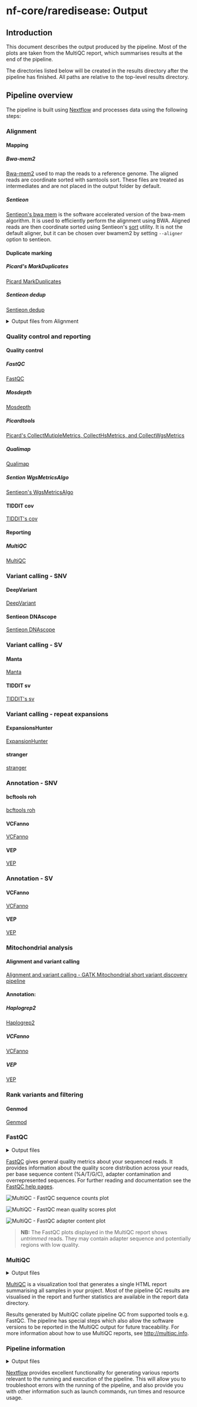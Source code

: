# nf-core/raredisease: Output

## Introduction

This document describes the output produced by the pipeline. Most of the plots are taken from the MultiQC report, which summarises results at the end of the pipeline.

The directories listed below will be created in the results directory after the pipeline has finished. All paths are relative to the top-level results directory.

## Pipeline overview

The pipeline is built using [Nextflow](https://www.nextflow.io/) and processes data using the following steps:

### Alignment

#### Mapping

##### Bwa-mem2

[Bwa-mem2](https://github.com/bwa-mem2/bwa-mem2) used to map the reads to a reference genome. The aligned reads are coordinate sorted with samtools sort. These files are treated as intermediates and are not placed in the output folder by default.

##### Sentieon

[Sentieon's bwa mem](https://support.sentieon.com/manual/DNAseq_usage/dnaseq/#map-reads-to-reference) is the software accelerated version of the bwa-mem algorithm. It is used to efficiently perform the alignment using BWA. Aligned reads are then coordinate sorted using Sentieon's [sort](https://support.sentieon.com/manual/usages/general/#util-syntax) utility. It is not the default aligner, but it can be chosen over bwamem2 by setting `--aligner` option to sentieon.

#### Duplicate marking

##### Picard's MarkDuplicates

[Picard MarkDuplicates](https://broadinstitute.github.io/picard/command-line-overview.html#MarkDuplicates)

##### Sentieon dedup

[Sentieon dedup](https://support.sentieon.com/manual/DNAseq_usage/dnaseq/#remove-or-mark-duplicates)

<details markdown="1">
<summary>Output files from Alignment</summary>

- `{outputdir}/alignment/`
  - `*.bam`: FastQC report containing quality metrics.
  - `*.bai`: Zip archive containing the FastQC report, tab-delimited data file and plot images.
  - `*.txt`: Text file containing the dedup metrics.
  </details>

### Quality control and reporting

#### Quality control

##### FastQC

[FastQC](https://www.bioinformatics.babraham.ac.uk/projects/fastqc/)

##### Mosdepth

[Mosdepth](https://github.com/brentp/mosdepth)

##### Picardtools

[Picard's CollectMutipleMetrics, CollectHsMetrics, and CollectWgsMetrics](https://broadinstitute.github.io/picard/)

##### Qualimap

[Qualimap](http://qualimap.conesalab.org/)

##### Sention WgsMetricsAlgo

[Sentieon's WgsMetricsAlgo](https://support.sentieon.com/manual/usages/general/)

#### TIDDIT cov

[TIDDIT's cov](https://github.com/J35P312/)

#### Reporting

##### MultiQC

[MultiQC](http://multiqc.info/)

### Variant calling - SNV

#### DeepVariant

[DeepVariant](https://github.com/google/deepvariant)

#### Sentieon DNAscope

[Sentieon DNAscope](https://support.sentieon.com/manual/DNAscope_usage/dnascope/)

### Variant calling - SV

#### Manta

[Manta](https://github.com/Illumina/manta)

#### TIDDIT sv

[TIDDIT's sv](https://github.com/SciLifeLab/TIDDIT)

### Variant calling - repeat expansions

#### ExpansionsHunter

[ExpansionHunter](https://github.com/Illumina/ExpansionHunter)

#### stranger

[stranger](https://github.com/Clinical-Genomics/stranger)

### Annotation - SNV

#### bcftools roh

[bcftools roh](https://samtools.github.io/bcftools/bcftools.html#roh)

#### VCFanno

[VCFanno](https://github.com/brentp/vcfanno)

#### VEP

[VEP](https://www.ensembl.org/info/docs/tools/vep/index.html)

### Annotation - SV

#### VCFanno

[VCFanno](https://github.com/brentp/vcfanno)

#### VEP

[VEP](https://www.ensembl.org/info/docs/tools/vep/index.html)

### Mitochondrial analysis

#### Alignment and variant calling

[Alignment and variant calling - GATK Mitochondrial short variant discovery pipeline ](https://gatk.broadinstitute.org/hc/en-us/articles/4403870837275-Mitochondrial-short-variant-discovery-SNVs-Indels-)

#### Annotation:

##### Haplogrep2

[Haplogrep2](https://github.com/seppinho/haplogrep-cmd)

##### VCFanno

[VCFanno](https://github.com/brentp/vcfanno)

##### VEP

[VEP](https://www.ensembl.org/info/docs/tools/vep/index.html)

### Rank variants and filtering

#### Genmod

[Genmod](https://github.com/Clinical-Genomics/genmod)

### FastQC

<details markdown="1">
<summary>Output files</summary>

- `fastqc/`
  - `*_fastqc.html`: FastQC report containing quality metrics.
  - `*_fastqc.zip`: Zip archive containing the FastQC report, tab-delimited data file and plot images.

</details>

[FastQC](http://www.bioinformatics.babraham.ac.uk/projects/fastqc/) gives general quality metrics about your sequenced reads. It provides information about the quality score distribution across your reads, per base sequence content (%A/T/G/C), adapter contamination and overrepresented sequences. For further reading and documentation see the [FastQC help pages](http://www.bioinformatics.babraham.ac.uk/projects/fastqc/Help/).

![MultiQC - FastQC sequence counts plot](images/mqc_fastqc_counts.png)

![MultiQC - FastQC mean quality scores plot](images/mqc_fastqc_quality.png)

![MultiQC - FastQC adapter content plot](images/mqc_fastqc_adapter.png)

> **NB:** The FastQC plots displayed in the MultiQC report shows _untrimmed_ reads. They may contain adapter sequence and potentially regions with low quality.

### MultiQC

<details markdown="1">
<summary>Output files</summary>

- `multiqc/`
  - `multiqc_report.html`: a standalone HTML file that can be viewed in your web browser.
  - `multiqc_data/`: directory containing parsed statistics from the different tools used in the pipeline.
  - `multiqc_plots/`: directory containing static images from the report in various formats.

</details>

[MultiQC](http://multiqc.info) is a visualization tool that generates a single HTML report summarising all samples in your project. Most of the pipeline QC results are visualised in the report and further statistics are available in the report data directory.

Results generated by MultiQC collate pipeline QC from supported tools e.g. FastQC. The pipeline has special steps which also allow the software versions to be reported in the MultiQC output for future traceability. For more information about how to use MultiQC reports, see <http://multiqc.info>.

### Pipeline information

<details markdown="1">
<summary>Output files</summary>

- `pipeline_info/`
  - Reports generated by Nextflow: `execution_report.html`, `execution_timeline.html`, `execution_trace.txt` and `pipeline_dag.dot`/`pipeline_dag.svg`.
  - Reports generated by the pipeline: `pipeline_report.html`, `pipeline_report.txt` and `software_versions.yml`. The `pipeline_report*` files will only be present if the `--email` / `--email_on_fail` parameter's are used when running the pipeline.
  - Reformatted samplesheet files used as input to the pipeline: `samplesheet.valid.csv`.

</details>

[Nextflow](https://www.nextflow.io/docs/latest/tracing.html) provides excellent functionality for generating various reports relevant to the running and execution of the pipeline. This will allow you to troubleshoot errors with the running of the pipeline, and also provide you with other information such as launch commands, run times and resource usage.
